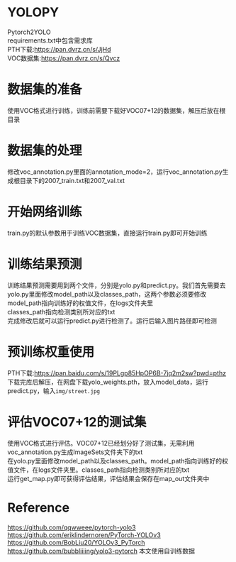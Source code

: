 # YOLOPY
Pytorch2YOLO  
requirements.txt中包含需求库  
PTH下载:https://pan.dvrz.cn/s/JjHd    
VOC数据集:https://pan.dvrz.cn/s/Qvcz  
# 数据集的准备  
使用VOC格式进行训练，训练前需要下载好VOC07+12的数据集，解压后放在根目录  

# 数据集的处理  
修改voc_annotation.py里面的annotation_mode=2，运行voc_annotation.py生成根目录下的2007_train.txt和2007_val.txt  

# 开始网络训练  
train.py的默认参数用于训练VOC数据集，直接运行train.py即可开始训练  

# 训练结果预测  
训练结果预测需要用到两个文件，分别是yolo.py和predict.py。我们首先需要去yolo.py里面修改model_path以及classes_path，这两个参数必须要修改  
model_path指向训练好的权值文件，在logs文件夹里  
classes_path指向检测类别所对应的txt  
完成修改后就可以运行predict.py进行检测了。运行后输入图片路径即可检测  
# 预训练权重使用
PTH下载:https://pan.baidu.com/s/19PLgp85HpOP6B-7jq2m2sw?pwd=pthz  
下载完库后解压，在网盘下载yolo_weights.pth，放入model_data，运行predict.py，输入`img/street.jpg`
# 评估VOC07+12的测试集
使用VOC格式进行评估。VOC07+12已经划分好了测试集，无需利用voc_annotation.py生成ImageSets文件夹下的txt  
在yolo.py里面修改model_path以及classes_path。model_path指向训练好的权值文件，在logs文件夹里。classes_path指向检测类别所对应的txt  
运行get_map.py即可获得评估结果，评估结果会保存在map_out文件夹中  
# Reference
https://github.com/qqwweee/pytorch-yolo3
https://github.com/eriklindernoren/PyTorch-YOLOv3
https://github.com/BobLiu20/YOLOv3_PyTorch
https://github.com/bubbliiiing/yolo3-pytorch
本文使用自训练数据
